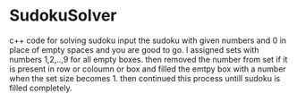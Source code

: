 # SudokuSolver
c++ code for solving sudoku
input the sudoku with given numbers and 0 in place of empty spaces and you are good to go.
I assigned sets with numbers 1,2,..,9 for all empty boxes. then removed the number from set if it is present in row or coloumn or box and filled the emtpy box with a number when the set size becomes 1. then continued this process untill sudoku is filled completely.
